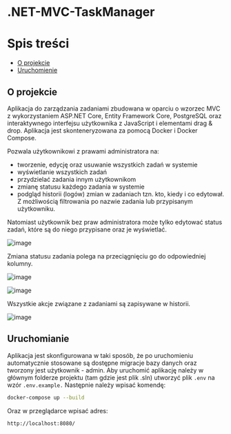 # .NET-MVC-TaskManager

# Spis treści
- [O projekcie](#o-projekcie)
- [Uruchomienie](#uruchomienie)

## O projekcie
Aplikacja do zarządzania zadaniami zbudowana w oparciu o wzorzec MVC z wykorzystaniem ASP.NET Core, Entity Framework Core, PostgreSQL oraz interaktywnego interfejsu użytkownika z JavaScript i elementami drag & drop. Aplikacja jest skonteneryzowana za pomocą Docker i Docker Compose.

Pozwala użytkownikowi z prawami administratora na:
- tworzenie, edycję oraz usuwanie wszystkich zadań w systemie
- wyświetlanie wszystkich zadań
- przydzielać zadania innym użytkownikom
- zmianę statusu każdego zadania w systemie
- podgląd historii (logów) zmian w zadaniach tzn. kto, kiedy i co edytował. Z możliwością filtrowania po nazwie zadania lub przypisanym użytkowniku.

Natomiast użytkownik bez praw administratora może tylko edytować status zadań, które są do niego przypisane oraz je wyświetlać.

![image](https://github.com/user-attachments/assets/1254bd10-8c84-4038-a2ef-3eade78c9ea0)

Zmiana statusu zadania polega na przeciągnięciu go do odpowiedniej kolumny.

![image](https://github.com/user-attachments/assets/8b802110-fe66-41f3-a140-75960f2903bd)

![image](https://github.com/user-attachments/assets/17d0d70a-12fb-4dfc-a8f8-07ac32f187bd)

Wszystkie akcje związane z zadaniami są zapisywane w historii.

![image](https://github.com/user-attachments/assets/6aa5e4c9-486c-4ec9-827e-18830844201b)


## Uruchomianie
Aplikacja jest skonfigurowana w taki sposób, że po uruchomieniu automatycznie stosowane są dostępne migracje bazy danych oraz tworzony jest użytkownik - admin.
Aby uruchomić aplikację należy w głównym folderze projektu (tam gdzie jest plik .sln) utworzyć plik ```.env``` na wzór ```.env.example.```
Następnie należy wpisać komendę:
```sh
docker-compose up --build
```
Oraz w przeglądarce wpisać adres:
```sh
http://localhost:8080/
```
